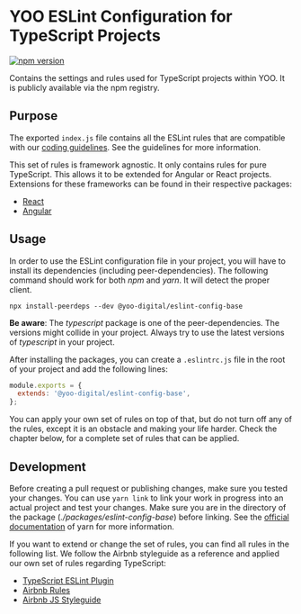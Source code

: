 # YOO ESLint Configuration for TypeScript Projects

[![npm version](https://badge.fury.io/js/%40yoo-digital%2Feslint-config-base.svg)](https://badge.fury.io/js/%40yoo-digital%2Feslint-config-base)

Contains the settings and rules used for TypeScript projects within YOO.
It is publicly available via the npm registry.

## Purpose

The exported `index.js` file contains all the ESLint rules that are compatible with our [coding guidelines](https://yooapps.jira.com/wiki/spaces/FD/pages/1239187573/Coding+Guidelines).
See the guidelines for more information.

This set of rules is framework agnostic. It only contains rules for pure TypeScript. This allows it to be extended
for Angular or React projects. Extensions for these frameworks can be found in their respective packages:

- [React](https://www.npmjs.com/package/@yoo-digital/eslint-config-react)
- [Angular](https://www.npmjs.com/package/@yoo-digital/eslint-config-angular)

## Usage

In order to use the ESLint configuration file in your project, you will have to install
its dependencies (including peer-dependencies). The following command should work
for both _npm_ and _yarn_. It will detect the proper client.

```text
npx install-peerdeps --dev @yoo-digital/eslint-config-base
```

**Be aware**: The _typescript_ package is one of the peer-dependencies. The versions might collide in your project.
Always try to use the latest versions of _typescript_ in your project.

After installing the packages, you can create a `.eslintrc.js` file in the root of your project
and add the following lines:

```javascript
module.exports = {
  extends: '@yoo-digital/eslint-config-base',
};
```

You can apply your own set of rules on top of that, but do not turn off any of the rules,
except it is an obstacle and making your life harder. Check the chapter below, for a complete set of rules
that can be applied.

## Development

Before creating a pull request or publishing changes, make sure you tested your changes.
You can use `yarn link` to link your work in progress into an actual project and test your changes.
Make sure you are in the directory of the package (_./packages/eslint-config-base_) before linking.
See the [official documentation](https://yarnpkg.com/lang/en/docs/cli/link/) of yarn for more information.

If you want to extend or change the set of rules, you can find all rules in the following list.
We follow the Airbnb styleguide as a reference and applied our own set of rules regarding TypeScript:

- [TypeScript ESLint Plugin](https://github.com/typescript-eslint/typescript-eslint/tree/master/packages/eslint-plugin#supported-rules)
- [Airbnb Rules](https://github.com/airbnb/javascript/tree/master/packages/eslint-config-airbnb-base)
- [Airbnb JS Styleguide](https://github.com/airbnb/javascript)
